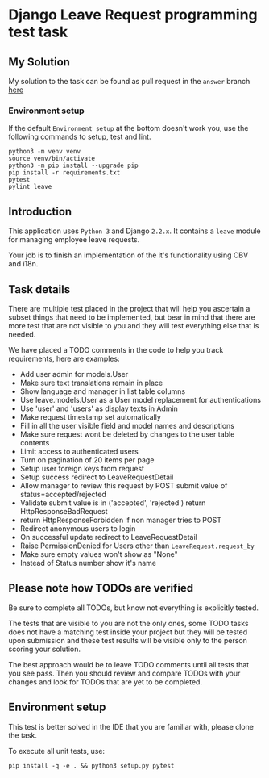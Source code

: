 Django Leave Request programming test task
==========================================


My Solution
-----------
My solution to the task can be found as pull request in the `answer` branch [here](https://github.com/tabotkevin/leave_request/pull/1)

### Environment setup
If the default `Environment setup` at the bottom doesn't work you, use the following commands to setup, test and lint.

 
    python3 -m venv venv
    source venv/bin/activate
    python3 -m pip install --upgrade pip
    pip install -r requirements.txt
    pytest
    pylint leave


Introduction
------------

This application uses `Python 3` and Django `2.2.x`. It contains a `leave` module for managing employee leave requests. 

Your job is to finish an implementation of the it's functionality using CBV and i18n.


Task details
------------

There are multiple test placed in the project that will help you ascertain a subset things that need to be implemented,
but bear in mind that there are more test that are not visible to you and they will test everything else that is needed.   

We have placed a TODO comments in the code to help you track requirements, here are examples:

- Add user admin for models.User
- Make sure text translations remain in place
- Show language and manager in list table columns
- Use leave.models.User as a User model replacement for authentications
- Use 'user' and 'users' as display texts in Admin
- Make request timestamp set automatically
- Fill in all the user visible field and model names and descriptions
- Make sure request wont be deleted by changes to the user table contents
- Limit access to authenticated users
- Turn on pagination of 20 items per page
- Setup user foreign keys from request
- Setup success redirect to LeaveRequestDetail
- Allow manager to review this request by POST submit value of status=accepted/rejected
- Validate submit value is in ('accepted', 'rejected') return HttpResponseBadRequest
- return HttpResponseForbidden if non manager tries to POST
- Redirect anonymous users to login
- On successful update redirect to LeaveRequestDetail
- Raise PermissionDenied for Users other than `LeaveRequest.request_by`
- Make sure empty values won't show as "None"
- Instead of Status number show it's name


Please note how TODOs are verified
----------------------------------

Be sure to complete all TODOs, but know not everything is explicitly tested.

The tests that are visible to you are not the only ones, some TODO tasks does not have a matching test inside 
your project but they will be tested upon submission and these test results will be visible only to the person scoring your solution. 

The best approach would be to leave TODO comments until all tests that you see pass. 
Then you should review and compare TODOs with your changes and look for TODOs that are yet to be completed.  


Environment setup
-----------------

This test is better solved in the IDE that you are familiar with, please clone the task.

To execute all unit tests, use:

    pip install -q -e . && python3 setup.py pytest
